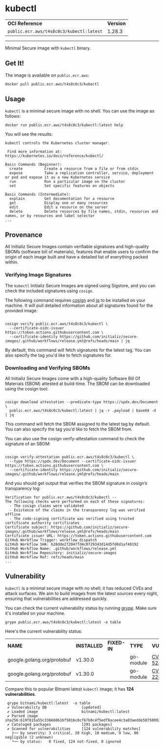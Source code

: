 <!--monopod:start-->
# kubectl
| | |
| - | - |
| **OCI Reference** | **Version** |
| `public.ecr.aws/t4s8c0c3/kubectl:latest` | 1.28.3 |


---
<!--monopod:end-->

Minimal Secure image with `kubectl` binary.

## Get It!

The image is available on `public.ecr.aws`:

```
docker pull public.ecr.aws/t4s8c0c3/kubectl
```

## Usage

`kubectl` is a minimal secure image with no shell. You can use the image as follows:

```
docker run public.ecr.aws/t4s8c0c3/kubectl:latest help
```

You will see the results:

```
kubectl controls the Kubernetes cluster manager.

 Find more information at: https://kubernetes.io/docs/reference/kubectl/

Basic Commands (Beginner):
  create          Create a resource from a file or from stdin
  expose          Take a replication controller, service, deployment or pod and expose it as a new Kubernetes service
  run             Run a particular image on the cluster
  set             Set specific features on objects

Basic Commands (Intermediate):
  explain         Get documentation for a resource
  get             Display one or many resources
  edit            Edit a resource on the server
  delete          Delete resources by file names, stdin, resources and names, or by resources and label selector
...

```

## Provenance

All Initializ Secure Images contain verifiable signatures and high-quality SBOMs (software bill of materials), features that enable users to confirm the origin of each image built and have a detailed list of everything packed within.

### Verifying Image Signatures 

The `kubectl` Initializ Secure Images are signed using Sigstore, and you can check the included signatures using `cosign`.

The following command requires [cosign](https://docs.sigstore.dev/cosign/overview/) and [jq](https://stedolan.github.io/jq/) to be installed on your machine. It will pull detailed information about all signatures found for the provided image.

```

cosign verify public.ecr.aws/t4s8c0c3/kubectl \
  --certificate-oidc-issuer https://token.actions.githubusercontent.com \
  --certificate-identity https://github.com/initializ/secure-images/.github/workflows/release.yml@refs/heads/main | jq

```

By default, this command will fetch signatures for the latest tag. You can also specify the tag you'd like to fetch signatures for.

### Downloading and Verifying SBOMs 

All Initializ Secure Images come with a high-quality Software Bill Of Materials (SBOM) attested at build-time. The SBOM can be downloaded using the cosign tool:

```

cosign download attestation --predicate-type https://spdx.dev/Document \
  public.ecr.aws/t4s8c0c3/kubectl:latest | jq -r .payload | base64 -d | jq

```

This command will fetch the SBOM assigned to the latest tag by default. You can also specify the tag you'd like to fetch the SBOM from.

You can also use the cosign verify-attestation command to check the signature of an SBOM:

```

cosign verify-attestation public.ecr.aws/t4s8c0c3/kubectl \
  --type https://spdx.dev/Document --certificate-oidc-issuer https://token.actions.githubusercontent.com \
  --certificate-identity https://github.com/initializ/secure-images/.github/workflows/release.yml@refs/heads/main

```

And you should get output that verifies the SBOM signature in cosign’s transparency log:

```
Verification for public.ecr.aws/t4s8c0c3/kubectl --
The following checks were performed on each of these signatures:
  - The cosign claims were validated
  - Existence of the claims in the transparency log was verified offline
  - The code-signing certificate was verified using trusted certificate authority certificates
Certificate subject: https://github.com/initializ/secure-images/.github/workflows/release.yml@refs/heads/main
Certificate issuer URL: https://token.actions.githubusercontent.com
GitHub Workflow Trigger: workflow_dispatch
GitHub Workflow SHA: b28dde272047fd4c0729343d14d5fd8d1af49192
GitHub Workflow Name: .github/workflows/release.yml
GitHub Workflow Repository: initializ/secure-images
GitHub Workflow Ref: refs/heads/main
...
```

## Vulnerability

`kubectl` is a minimal secure image with no shell; it has reduced CVEs and attack surfaces. We aim to build images from the latest sources every night, ensuring that vulnerabilities are addressed quickly.

You can check the current vulnerability status by running [grype](https://github.com/anchore/grype). Make sure it's installed on your machine.

```
grype public.ecr.aws/t4s8c0c3/kubectl:latest -o table
```

Here's the current vulnerability status:

<!--monopod:start-->

| | | | | | |
| - | - | - | - | - | - |
| **NAME** | **INSTALLED** | **FIXED-IN** | **TYPE** | **VULNERABILITY** | **SEVERITY** |
| google.golang.org/protobuf | v1.30.0  |  | go-module | [CVE-2015-5237](http://cve.mitre.org/cgi-bin/cvename.cgi?name=CVE-2015-5237) | High |
| google.golang.org/protobuf | v1.30.0  |  | go-module | [CVE-2021-22570](http://cve.mitre.org/cgi-bin/cvename.cgi?name=CVE-2021-22570) | Medium |

<!--monopod:end-->

Compare this to popular Bitnami latest `kubectl` image; it has **124 vulnerabilities**.

```
 grype bitnami/kubectl:latest  -o table
 ✔ Vulnerability DB                [updated]  
 ✔ Loaded image                    bitnami/kubectl:latest
 ✔ Parsed image                    sha256:619f815a55c336660616f5016c0cf67b8c4f5edf8acee4c3a03aedde50750092
 ✔ Cataloged packages              [291 packages]  
 ✔ Scanned for vulnerabilities     [124 vulnerability matches]  
   ├── by severity: 3 critical, 20 high, 10 medium, 9 low, 80 negligible (2 unknown)
   └── by status:   0 fixed, 124 not-fixed, 0 ignored
```
